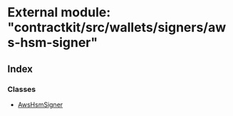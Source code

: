 # External module: "contractkit/src/wallets/signers/aws-hsm-signer"

## Index

### Classes

* [AwsHsmSigner](../classes/_contractkit_src_wallets_signers_aws_hsm_signer_.awshsmsigner.md)

